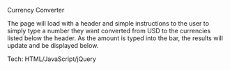 Currency Converter

The page will load with a header and simple instructions to the user to simply type a number
they want converted from USD to the currencies listed below the header.
As the amount is typed into the bar, the results will update and be displayed below.

Tech: HTML/JavaScript/jQuery
